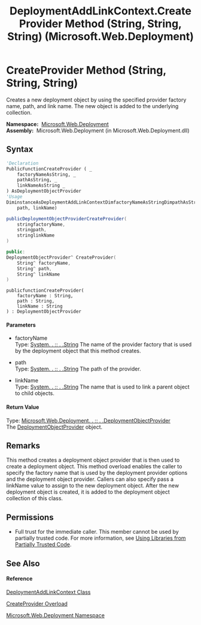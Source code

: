 ﻿---
title: DeploymentAddLinkContext.CreateProvider Method (String, String, String) (Microsoft.Web.Deployment)
TOCTitle: CreateProvider Method (String, String, String)
ms:assetid: M:Microsoft.Web.Deployment.DeploymentAddLinkContext.CreateProvider(System.String,System.String,System.String)
ms:mtpsurl: https://msdn.microsoft.com/en-us/library/microsoft.web.deployment.deploymentaddlinkcontext.createprovider(v=VS.90)
ms:contentKeyID: 20208784
ms.date: 05/02/2012
mtps_version: v=VS.90
dev_langs:
- vb
- csharp
- c++
- jscript
api_location:
- Microsoft.Web.Deployment.dll
api_name:
- Microsoft.Web.Deployment.DeploymentAddLinkContext.CreateProvider
api_type:
- Managed
topic_type:
- apiref
- kbSyntax
product_family_name: VS
ROBOTS: INDEX,FOLLOW
---

# CreateProvider Method (String, String, String)

Creates a new deployment object by using the specified provider factory name, path, and link name. The new object is added to the underlying collection.

**Namespace:**  [Microsoft.Web.Deployment](microsoft-web-deployment-namespace.md)  
**Assembly:**  Microsoft.Web.Deployment (in Microsoft.Web.Deployment.dll)

## Syntax

``` vb
'Declaration
PublicFunctionCreateProvider ( _
    factoryNameAsString, _
    pathAsString, _
    linkNameAsString _
) AsDeploymentObjectProvider
'Usage
DiminstanceAsDeploymentAddLinkContextDimfactoryNameAsStringDimpathAsStringDimlinkNameAsStringDimreturnValueAsDeploymentObjectProviderreturnValue = instance.CreateProvider(factoryName, _
    path, linkName)
```

``` csharp
publicDeploymentObjectProviderCreateProvider(
    stringfactoryName,
    stringpath,
    stringlinkName
)
```

``` c++
public:
DeploymentObjectProvider^ CreateProvider(
    String^ factoryName, 
    String^ path, 
    String^ linkName
)
```

``` jscript
publicfunctionCreateProvider(
    factoryName : String, 
    path : String, 
    linkName : String
) : DeploymentObjectProvider
```

#### Parameters

  - factoryName  
    Type: [System. . :: . .String](https://msdn.microsoft.com/en-us/library/s1wwdcbf\(v=vs.90\))  
    The name of the provider factory that is used by the deployment object that this method creates.  

<!-- end list -->

  - path  
    Type: [System. . :: . .String](https://msdn.microsoft.com/en-us/library/s1wwdcbf\(v=vs.90\))  
    The path of the provider.  

<!-- end list -->

  - linkName  
    Type: [System. . :: . .String](https://msdn.microsoft.com/en-us/library/s1wwdcbf\(v=vs.90\))  
    The name that is used to link a parent object to child objects.  

#### Return Value

Type: [Microsoft.Web.Deployment. . :: . .DeploymentObjectProvider](deploymentobjectprovider-class-microsoft-web-deployment.md)  
The [DeploymentObjectProvider](deploymentobjectprovider-class-microsoft-web-deployment.md) object.  

## Remarks

This method creates a deployment object provider that is then used to create a deployment object. This method overload enables the caller to specify the factory name that is used by the deployment provider options and the deployment object provider. Callers can also specify pass a linkName value to assign to the new deployment object. After the new deployment object is created, it is added to the deployment object collection of this class.

## Permissions

  - Full trust for the immediate caller. This member cannot be used by partially trusted code. For more information, see [Using Libraries from Partially Trusted Code](https://msdn.microsoft.com/en-us/library/8skskf63\(v=vs.90\)).

## See Also

#### Reference

[DeploymentAddLinkContext Class](deploymentaddlinkcontext-class-microsoft-web-deployment.md)

[CreateProvider Overload](deploymentaddlinkcontext-createprovider-method-microsoft-web-deployment.md)

[Microsoft.Web.Deployment Namespace](microsoft-web-deployment-namespace.md)

